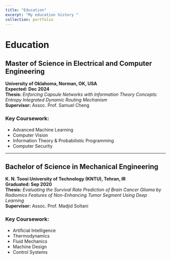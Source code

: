```yaml
---
title: "Education"
excerpt: "My education history "
collection: portfolio
---
```


# Education

## Master of Science in Electrical and Computer Engineering  
**University of Oklahoma, Norman, OK, USA**  
**Expected: Dec 2024**  
**Thesis:** *Enforcing Capsule Networks with Information Theory Concepts: Entropy Integrated Dynamic Routing Mechanism*  
**Supervisor:** Assoc. Prof. Samuel Cheng  

### Key Coursework:
- Advanced Machine Learning  
- Computer Vision  
- Information Theory & Probabilistic Programming  
- Computer Security  

---

## Bachelor of Science in Mechanical Engineering  
**K. N. Toosi University of Technology (KNTU), Tehran, IR**  
**Graduated: Sep 2020**  
**Thesis:** *Evaluating the Survival Rate Prediction of Brain Cancer Glioma by Radiomics Features of Non-Enhancing Tumor Segment Using Deep Learning*  
**Supervisor:** Assoc. Prof. Madjid Soltani  

### Key Coursework:
- Artificial Intelligence  
- Thermodynamics  
- Fluid Mechanics  
- Machine Design  
- Control Systems  
